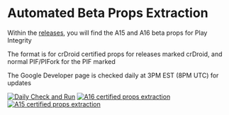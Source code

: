 # Automated Beta Props Extraction
Within the [releases](https://github.com/306bobby-android/android_beta_props/releases), you will find the A15 and A16 beta props for Play Integrity

The format is for crDroid certified props for releases marked crDroid, and normal PIF/PIFork for the PIF marked

The Google Developer page is checked daily at 3PM EST (8PM UTC) for updates


[![Daily Check and Run](https://github.com/306bobby-android/android_beta_props/actions/workflows/crDroidCheck.yml/badge.svg)](https://github.com/306bobby-android/android_beta_props/actions/workflows/crDroidCheck.yml) [![A16 certified props extraction](https://github.com/306bobby-android/android_beta_props/actions/workflows/crDroidA16.yml/badge.svg)](https://github.com/306bobby-android/android_beta_props/actions/workflows/crDroidA16.yml) [![A15 certified props extraction](https://github.com/306bobby-android/android_beta_props/actions/workflows/crDroidA15.yml/badge.svg)](https://github.com/306bobby-android/android_beta_props/actions/workflows/crDroidA15.yml)

